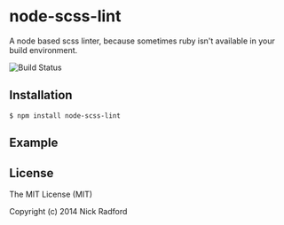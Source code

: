 node-scss-lint
==============

A node based scss linter, because sometimes ruby isn't available in your build environment.


![Build Status](https://travis-ci.org/nickradford/node-scss-lint.svg)



## Installation

```shell
$ npm install node-scss-lint
```

## Example

## License

The MIT License (MIT)

Copyright (c) 2014 Nick Radford
